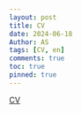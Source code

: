 ```yaml
---
layout: post
title: CV
date: 2024-06-18
Author: AS 
tags: [CV, en]
comments: true
toc: true
pinned: true
---
```


[CV](https://github.com/uless/personal/raw/master/archive/AS_CV_June2024.pdf/ "CV")
